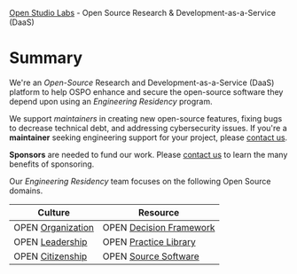 [Open Studio Labs](https://OpenStudioLabs.com) - Open Source Research & Development-as-a-Service (DaaS)

# Summary

We're an *Open-Source* Research and Development-as-a-Service (DaaS) platform to help OSPO  enhance and secure the open-source software they depend upon using an *Engineering Residency* program.

We support *maintainers* in creating new open-source features, fixing bugs to decrease technical debt, and addressing cybersecurity issues. If you're a **maintainer** seeking engineering support for your project, please [contact us](mailto:info@openstudiolabs.com).

**Sponsors** are needed to fund our work. Please [contact us](mailto:info@openstudiolabs.com) to learn the many benefits of sponsoring.

Our *Engineering Residency* team focuses on the following Open Source domains.

| Culture           | Resource                |
| ----------------- | ----------------------- |
| OPEN [Organization](https://opensource.com/open-organization) | OPEN [Decision Framework](https://opensource.com/open-organization/resources/open-decision-framework) |
| OPEN [Leadership](https://opensource.com/open-organization/18/12/what-is-open-leadership) | OPEN [Practice Library](https://openpracticelibrary.com/) |
| OPEN [Citizenship](https://www.un.org/en/academic-impact/global-citizenship)  | OPEN [Source Software]()    |
